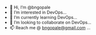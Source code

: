 - 👋 Hi, I’m @bngopale
- 👀 I’m interested in DevOps...
- 🌱 I’m currently learning DevOps...
- 💞️ I’m looking to collaborate on DevOps...
- 📫 Reach me @ bngopale@gmail.com ...

<!---
bngopale/bngopale is a ✨ special ✨ repository because its `README.md` (this file) appears on your GitHub profile.
You can click the Preview link to take a look at your changes.
--->
